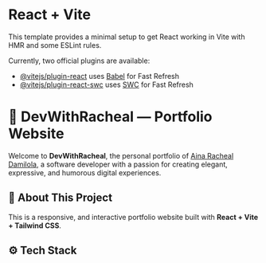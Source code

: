 # React + Vite

This template provides a minimal setup to get React working in Vite with HMR and some ESLint rules.

Currently, two official plugins are available:

- [@vitejs/plugin-react](https://github.com/vitejs/vite-plugin-react/blob/main/packages/plugin-react/README.md) uses [Babel](https://babeljs.io/) for Fast Refresh
- [@vitejs/plugin-react-swc](https://github.com/vitejs/vite-plugin-react-swc) uses [SWC](https://swc.rs/) for Fast Refresh

# 🚀 DevWithRacheal — Portfolio Website

Welcome to **DevWithRacheal**, the personal portfolio of [Aina Racheal Damilola](#), a software developer with a passion for creating elegant, expressive, and humorous digital experiences.

## 🌟 About This Project

This is a  responsive, and interactive portfolio website built with **React + Vite + Tailwind CSS**. <!-- It showcases my skills, work experience, certifications, and includes a fun landing page to greet visitors with a smile. -->

<!-- ## 💡 Features

- 🔥 Dark theme with custom color palette (`#D3B1C2`, `#211522`, `#613659`)
- 🎨 Clean and modern UI design
- 😄 Sense of humor in content
- 🧠 Professional Summary, Education, Projects, Skills
- 🏆 Certifications and Awards section
- 💬 Reviews section with live backend using C# (.NET) API
- 📞 WhatsApp integration for easy contact -->

## ⚙️ Tech Stack
<!-- 
| Frontend       | Backend (for reviews) |
|----------------|-----------------------|
| React (with Vite) | C# (.NET Core Web API)   |
| Tailwind CSS   | SQL Server (for data storage) |
| JavaScript     | Entity Framework Core     | -->
